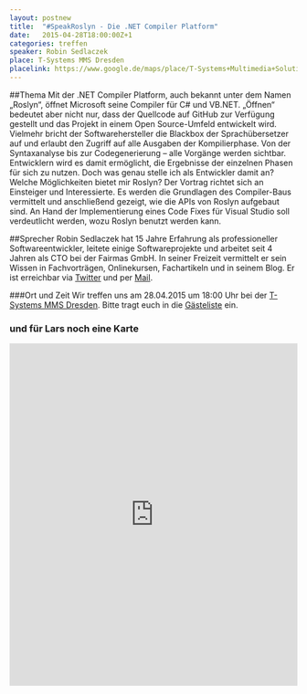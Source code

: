 ```yaml
---
layout: postnew
title:  "#SpeakRoslyn - Die .NET Compiler Platform"
date:   2015-04-28T18:00:00Z+1
categories: treffen
speaker: Robin Sedlaczek 
place: T-Systems MMS Dresden
placelink: https://www.google.de/maps/place/T-Systems+Multimedia+Solutions+GmbH/@51.082554,13.7260766,17z/data=!3m1!4b1!4m2!3m1!1s0x4709cf009b4093af:0x79ed448bebc44b75
---
```


##Thema
Mit der .NET Compiler Platform, auch bekannt unter dem Namen „Roslyn“, öffnet Microsoft seine Compiler für C# und VB.NET. „Öffnen“ bedeutet aber nicht nur, dass der Quellcode auf GitHub zur Verfügung gestellt und das Projekt in einem Open Source-Umfeld entwickelt wird. Vielmehr bricht der Softwarehersteller die Blackbox der Sprachübersetzer auf und erlaubt den Zugriff auf alle Ausgaben der Kompilierphase. Von der Syntaxanalyse bis zur Codegenerierung – alle Vorgänge werden sichtbar. Entwicklern wird es damit ermöglicht, die Ergebnisse der einzelnen Phasen für sich zu nutzen.
Doch was genau stelle ich als Entwickler damit an? Welche Möglichkeiten bietet mir Roslyn? Der Vortrag richtet sich an Einsteiger und Interessierte. Es werden die Grundlagen des Compiler-Baus vermittelt und anschließend gezeigt, wie die APIs von Roslyn aufgebaut sind. An Hand der Implementierung eines Code Fixes für Visual Studio soll verdeutlicht werden, wozu Roslyn benutzt werden kann.

##Sprecher
Robin Sedlaczek hat 15 Jahre Erfahrung als professioneller Softwareentwickler, leitete einige Softwareprojekte und arbeitet seit 4 Jahren als CTO bei der Fairmas GmbH. In seiner Freizeit vermittelt er sein Wissen in Fachvorträgen, Onlinekursen, Fachartikeln und in seinem Blog. Er ist erreichbar via <a href="https://twitter.com/RobinSedlaczek">Twitter</a> und per <a href="mailto:robin.sedlaczek@live.de">Mail</a>.

###Ort und Zeit
Wir treffen uns am 28.04.2015 um 18:00 Uhr bei der [T-Systems MMS Dresden](http://www.t-systems-mms.com/). Bitte tragt euch in die [Gästeliste](https://www.xing.com/events/net-usergroup-treffen-speakroslyn-net-compiler-platform-1532396) ein.

### und für Lars noch eine Karte
<iframe src="https://www.google.com/maps/embed?pb=!1m18!1m12!1m3!1d10027.597139383099!2d13.731232476404012!3d51.073409219258174!2m3!1f0!2f0!3f0!3m2!1i1024!2i768!4f13.1!3m3!1m2!1s0x4709cf009b4093af%3A0x79ed448bebc44b75!2sT-Systems+Multimedia+Solutions+GmbH!5e0!3m2!1sde!2sde!4v1426013890858" width="100%" height="600" frameborder="0" style="border:0"></iframe>
